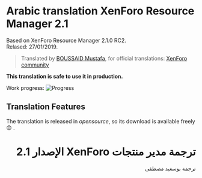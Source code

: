 # Arabic translation XenForo Resource Manager 2.1

Based on XenForo Resource Manager 2.1.0 RC2.<br />
Relased: 27/01/2019.

>Translated by [BOUSSAID Mustafa](https://github.com/boussaid), for official translations: [XenForo community](https://xenforo.com/community/resources/arabic-language-for-xenforo-resource-manager.5825/)

**This translation is safe to use it in production.**

Work progress: ![Progress](http://progressed.io/bar/100)

## Translation Features
The translation is released in *opensource*, so its download is available freely :blush: .

# <div dir="rtl">ترجمة مدير منتجات XenForo الإصدار 2.1</div>

<div dir="rtl">ترجمة بوسعيد مصطفى</div>